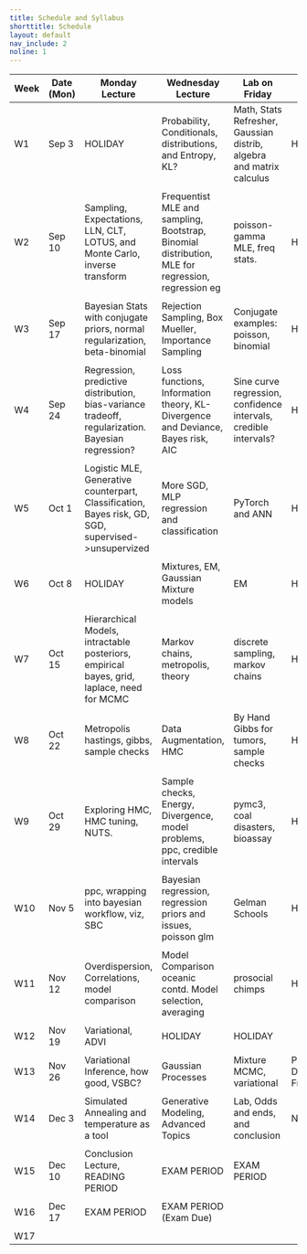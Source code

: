 ```yaml
---
title: Schedule and Syllabus
shorttitle: Schedule
layout: default
nav_include: 2
noline: 1
---
```


| Week | Date (Mon) | Monday Lecture                                               | Wednesday Lecture                                            | Lab on Friday                                                | HW               |
| ---- | ---------- | ------------------------------------------------------------ | ------------------------------------------------------------ | ------------------------------------------------------------ | ---------------- |
| W1   | Sep 3      | HOLIDAY                                                      | Probability, Conditionals, distributions, and Entropy, KL?   | Math, Stats  Refresher, Gaussian distrib, algebra and matrix calculus | HW1              |
|      |            |                                                              |                                                              |                                                              |                  |
| W2   | Sep 10     | Sampling, Expectations, LLN, CLT, LOTUS, and Monte Carlo, inverse transform | Frequentist MLE and sampling, Bootstrap, Binomial distribution, MLE for regression, regression eg | poisson-gamma MLE, freq stats.                               | HW2              |
|      |            |                                                              |                                                              |                                                              |                  |
| W3   | Sep 17     | Bayesian Stats with conjugate priors, normal regularization, beta-binomial | Rejection Sampling, Box Mueller, Importance Sampling         | Conjugate examples: poisson, binomial                        | HW3              |
|      |            |                                                              |                                                              |                                                              |                  |
| W4   | Sep 24     | Regression, predictive distribution, bias-variance tradeoff, regularization. Bayesian regression? | Loss functions, Information theory, KL-Divergence and Deviance, Bayes risk, AIC | Sine curve regression, confidence intervals, credible intervals? | HW4              |
|      |            |                                                              |                                                              |                                                              |                  |
| W5   | Oct 1      | Logistic MLE, Generative counterpart, Classification, Bayes risk, GD, SGD, supervised->unsupervized | More SGD, MLP regression and classification                  | PyTorch and ANN                                              | HW5              |
|      |            |                                                              |                                                              |                                                              |                  |
| W6   | Oct 8      | HOLIDAY                                                      | Mixtures, EM, Gaussian Mixture models                        | EM                                                           | HW6              |
|      |            |                                                              |                                                              |                                                              |                  |
| W7   | Oct 15     | Hierarchical Models, intractable posteriors, empirical bayes, grid, laplace, need for MCMC | Markov chains, metropolis, theory                            | discrete sampling, markov chains                             | HW7              |
|      |            |                                                              |                                                              |                                                              |                  |
| W8   | Oct 22     | Metropolis hastings, gibbs, sample checks                    | Data Augmentation, HMC                                       | By Hand Gibbs for tumors, sample checks                      | HW8:             |
|      |            |                                                              |                                                              |                                                              |                  |
| W9   | Oct 29     | Exploring HMC, HMC tuning, NUTS.                             | Sample checks, Energy, Divergence,  model problems, ppc, credible intervals | pymc3, coal disasters, bioassay                              | HW9:             |
|      |            |                                                              |                                                              |                                                              |                  |
| W10  | Nov 5      | ppc, wrapping into bayesian workflow, viz, SBC               | Bayesian regression, regression priors and issues, poisson glm | Gelman Schools                                               | HW10:            |
|      |            |                                                              |                                                              |                                                              |                  |
| W11  | Nov 12     | Overdispersion, Correlations, model comparison               | Model Comparison oceanic contd. Model selection, averaging   | prosocial chimps                                             | HW11:            |
|      |            |                                                              |                                                              |                                                              |                  |
| W12  | Nov 19     | Variational, ADVI                                            | HOLIDAY                                                      | HOLIDAY                                                      |                  |
|      |            |                                                              |                                                              |                                                              |                  |
| W13  | Nov 26     | Variational Inference, how good, VSBC?                       | Gaussian Processes                                           | Mixture MCMC, variational                                    | Paper Due Friday |
|      |            |                                                              |                                                              |                                                              |                  |
| W14  | Dec 3      | Simulated Annealing and temperature as a tool                | Generative Modeling, Advanced Topics                         | Lab, Odds and ends, and conclusion                           | None             |
|      |            |                                                              |                                                              |                                                              |                  |
| W15  | Dec 10     | Conclusion Lecture, READING PERIOD                           | EXAM PERIOD                                                  | EXAM PERIOD                                                  |                  |
|      |            |                                                              |                                                              |                                                              |                  |
| W16  | Dec 17     | EXAM PERIOD                                                  | EXAM PERIOD (Exam Due)                                       |                                                              |                  |
|      |            |                                                              |                                                              |                                                              |                  |
| W17  |            |                                                              |                                                              |                                                              |                  |

